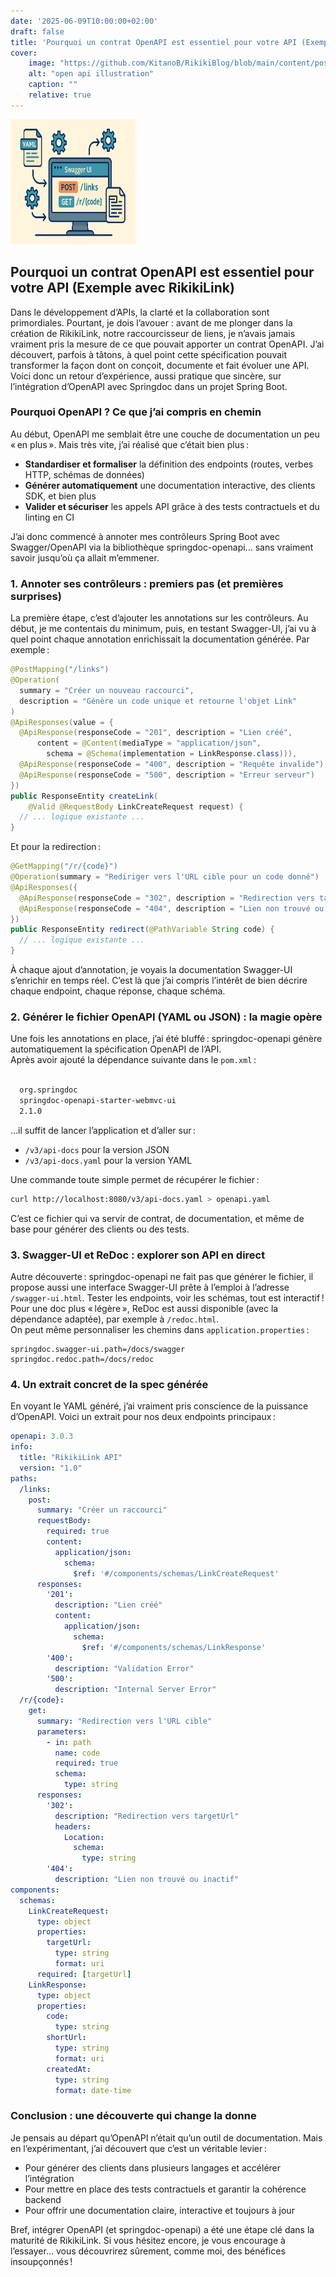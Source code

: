 ```yaml
---
date: '2025-06-09T10:00:00+02:00'
draft: false
title: 'Pourquoi un contrat OpenAPI est essentiel pour votre API (Exemple avec RikikiLink)'         
cover:
    image: "https://github.com/KitanoB/RikikiBlog/blob/main/content/posts/post-4/swagger.png"       
    alt: "open api illustration"
    caption: ""
    relative: true           
---
```


<img src="https://github.com/KitanoB/RikikiBlog/blob/main/content/posts/post-4/swagger.png" alt="open api illustration" width="200" height="200" />

## Pourquoi un contrat OpenAPI est essentiel pour votre API (Exemple avec RikikiLink)

Dans le développement d’APIs, la clarté et la collaboration sont primordiales. Pourtant, je dois l’avouer : avant de me plonger dans la création de RikikiLink, notre raccourcisseur de liens, je n’avais jamais vraiment pris la mesure de ce que pouvait apporter un contrat OpenAPI. J’ai découvert, parfois à tâtons, à quel point cette spécification pouvait transformer la façon dont on conçoit, documente et fait évoluer une API. Voici donc un retour d’expérience, aussi pratique que sincère, sur l’intégration d’OpenAPI avec Springdoc dans un projet Spring Boot.

### **Pourquoi OpenAPI ? Ce que j’ai compris en chemin**

Au début, OpenAPI me semblait être une couche de documentation un peu « en plus ». Mais très vite, j’ai réalisé que c’était bien plus :  
- **Standardiser et formaliser** la définition des endpoints (routes, verbes HTTP, schémas de données)  
- **Générer automatiquement** une documentation interactive, des clients SDK, et bien plus  
- **Valider et sécuriser** les appels API grâce à des tests contractuels et du linting en CI

J’ai donc commencé à annoter mes contrôleurs Spring Boot avec Swagger/OpenAPI via la bibliothèque springdoc-openapi… sans vraiment savoir jusqu’où ça allait m’emmener.

### **1. Annoter ses contrôleurs : premiers pas (et premières surprises)**

La première étape, c’est d’ajouter les annotations sur les contrôleurs. Au début, je me contentais du minimum, puis, en testant Swagger-UI, j’ai vu à quel point chaque annotation enrichissait la documentation générée. Par exemple :

```java
@PostMapping("/links")
@Operation(
  summary = "Créer un nouveau raccourci",
  description = "Génère un code unique et retourne l'objet Link"
)
@ApiResponses(value = {
  @ApiResponse(responseCode = "201", description = "Lien créé",
      content = @Content(mediaType = "application/json",
        schema = @Schema(implementation = LinkResponse.class))),
  @ApiResponse(responseCode = "400", description = "Requête invalide"),
  @ApiResponse(responseCode = "500", description = "Erreur serveur")
})
public ResponseEntity createLink(
    @Valid @RequestBody LinkCreateRequest request) {
  // ... logique existante ...
}
```

Et pour la redirection :

```java
@GetMapping("/r/{code}")
@Operation(summary = "Rediriger vers l'URL cible pour un code donné")
@ApiResponses({
  @ApiResponse(responseCode = "302", description = "Redirection vers targetUrl"),
  @ApiResponse(responseCode = "404", description = "Lien non trouvé ou inactif")
})
public ResponseEntity redirect(@PathVariable String code) {
  // ... logique existante ...
}
```

À chaque ajout d’annotation, je voyais la documentation Swagger-UI s’enrichir en temps réel. C’est là que j’ai compris l’intérêt de bien décrire chaque endpoint, chaque réponse, chaque schéma.

### **2. Générer le fichier OpenAPI (YAML ou JSON) : la magie opère**

Une fois les annotations en place, j’ai été bluffé : springdoc-openapi génère automatiquement la spécification OpenAPI de l’API.  
Après avoir ajouté la dépendance suivante dans le `pom.xml` :

```xml

  org.springdoc
  springdoc-openapi-starter-webmvc-ui
  2.1.0

```

…il suffit de lancer l’application et d’aller sur :
- `/v3/api-docs` pour la version JSON
- `/v3/api-docs.yaml` pour la version YAML

Une commande toute simple permet de récupérer le fichier :

```bash
curl http://localhost:8080/v3/api-docs.yaml > openapi.yaml
```

C’est ce fichier qui va servir de contrat, de documentation, et même de base pour générer des clients ou des tests.

### **3. Swagger-UI et ReDoc : explorer son API en direct**

Autre découverte : springdoc-openapi ne fait pas que générer le fichier, il propose aussi une interface Swagger-UI prête à l’emploi à l’adresse `/swagger-ui.html`. Tester les endpoints, voir les schémas, tout est interactif !  
Pour une doc plus « légère », ReDoc est aussi disponible (avec la dépendance adaptée), par exemple à `/redoc.html`.  
On peut même personnaliser les chemins dans `application.properties` :

```properties
springdoc.swagger-ui.path=/docs/swagger
springdoc.redoc.path=/docs/redoc
```

### **4. Un extrait concret de la spec générée**

En voyant le YAML généré, j’ai vraiment pris conscience de la puissance d’OpenAPI. Voici un extrait pour nos deux endpoints principaux :

```yaml
openapi: 3.0.3
info:
  title: "RikikiLink API"
  version: "1.0"
paths:
  /links:
    post:
      summary: "Créer un raccourci"
      requestBody:
        required: true
        content:
          application/json:
            schema:
              $ref: '#/components/schemas/LinkCreateRequest'
      responses:
        '201':
          description: "Lien créé"
          content:
            application/json:
              schema:
                $ref: '#/components/schemas/LinkResponse'
        '400':
          description: "Validation Error"
        '500':
          description: "Internal Server Error"
  /r/{code}:
    get:
      summary: "Redirection vers l'URL cible"
      parameters:
        - in: path
          name: code
          required: true
          schema:
            type: string
      responses:
        '302':
          description: "Redirection vers targetUrl"
          headers:
            Location:
              schema:
                type: string
        '404':
          description: "Lien non trouvé ou inactif"
components:
  schemas:
    LinkCreateRequest:
      type: object
      properties:
        targetUrl:
          type: string
          format: uri
      required: [targetUrl]
    LinkResponse:
      type: object
      properties:
        code:
          type: string
        shortUrl:
          type: string
          format: uri
        createdAt:
          type: string
          format: date-time
```

### **Conclusion : une découverte qui change la donne**

Je pensais au départ qu’OpenAPI n’était qu’un outil de documentation. Mais en l’expérimentant, j’ai découvert que c’est un véritable levier :  
- Pour générer des clients dans plusieurs langages et accélérer l’intégration  
- Pour mettre en place des tests contractuels et garantir la cohérence backend  
- Pour offrir une documentation claire, interactive et toujours à jour

Bref, intégrer OpenAPI (et springdoc-openapi) a été une étape clé dans la maturité de RikikiLink. Si vous hésitez encore, je vous encourage à l’essayer… vous découvrirez sûrement, comme moi, des bénéfices insoupçonnés !